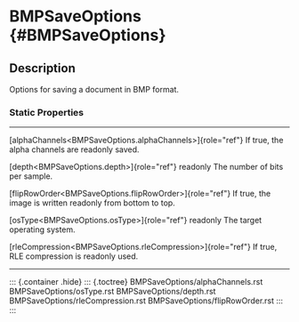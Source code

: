 BMPSaveOptions {#BMPSaveOptions}
==============

Description
-----------

Options for saving a document in BMP format.

### Static Properties

  --------------------------------------------------------------- -------------------------------
  [alphaChannels\<BMPSaveOptions.alphaChannels\>]{role="ref"}     If true, the alpha channels are
  readonly                                                        saved.

  [depth\<BMPSaveOptions.depth\>]{role="ref"} readonly            The number of bits per sample.

  [flipRowOrder\<BMPSaveOptions.flipRowOrder\>]{role="ref"}       If true, the image is written
  readonly                                                        from bottom to top.

  [osType\<BMPSaveOptions.osType\>]{role="ref"} readonly          The target operating system.

  [rleCompression\<BMPSaveOptions.rleCompression\>]{role="ref"}   If true, RLE compression is
  readonly                                                        used.
  --------------------------------------------------------------- -------------------------------

::: {.container .hide}
::: {.toctree}
BMPSaveOptions/alphaChannels.rst BMPSaveOptions/osType.rst
BMPSaveOptions/depth.rst BMPSaveOptions/rleCompression.rst
BMPSaveOptions/flipRowOrder.rst
:::
:::
